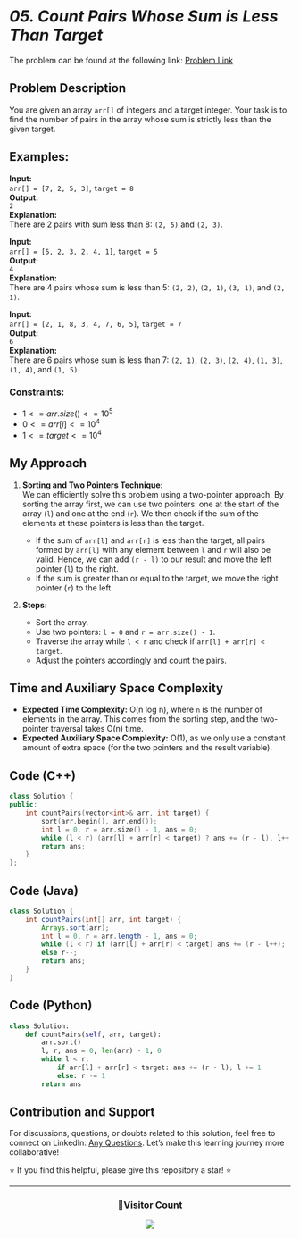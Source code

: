 # _05. Count Pairs Whose Sum is Less Than Target_

The problem can be found at the following link: [Problem Link](https://www.geeksforgeeks.org/problems/count-pairs-whose-sum-is-less-than-target/1)

## Problem Description

You are given an array `arr[]` of integers and a target integer. Your task is to find the number of pairs in the array whose sum is strictly less than the given target.

## Examples:

**Input:**  
`arr[] = [7, 2, 5, 3]`, `target = 8`  
**Output:**  
`2`  
**Explanation:**  
There are 2 pairs with sum less than 8: `(2, 5)` and `(2, 3)`.

**Input:**  
`arr[] = [5, 2, 3, 2, 4, 1]`, `target = 5`  
**Output:**  
`4`  
**Explanation:**  
There are 4 pairs whose sum is less than 5: `(2, 2)`, `(2, 1)`, `(3, 1)`, and `(2, 1)`.

**Input:**  
`arr[] = [2, 1, 8, 3, 4, 7, 6, 5]`, `target = 7`  
**Output:**  
`6`  
**Explanation:**  
There are 6 pairs whose sum is less than 7: `(2, 1)`, `(2, 3)`, `(2, 4)`, `(1, 3)`, `(1, 4)`, and `(1, 5)`.

### Constraints:

- $`1 <= arr.size() <= 10^5`$
- $`0 <= arr[i] <= 10^4`$
- $`1 <= target <= 10^4`$

## My Approach

1. **Sorting and Two Pointers Technique**:  
   We can efficiently solve this problem using a two-pointer approach. By sorting the array first, we can use two pointers: one at the start of the array (`l`) and one at the end (`r`). We then check if the sum of the elements at these pointers is less than the target.

   - If the sum of `arr[l]` and `arr[r]` is less than the target, all pairs formed by `arr[l]` with any element between `l` and `r` will also be valid. Hence, we can add `(r - l)` to our result and move the left pointer (`l`) to the right.
   - If the sum is greater than or equal to the target, we move the right pointer (`r`) to the left.

2. **Steps:**
   - Sort the array.
   - Use two pointers: `l = 0` and `r = arr.size() - 1`.
   - Traverse the array while `l < r` and check if `arr[l] + arr[r] < target`.
   - Adjust the pointers accordingly and count the pairs.

## Time and Auxiliary Space Complexity

- **Expected Time Complexity:** O(n log n), where `n` is the number of elements in the array. This comes from the sorting step, and the two-pointer traversal takes O(n) time.
- **Expected Auxiliary Space Complexity:** O(1), as we only use a constant amount of extra space (for the two pointers and the result variable).

## Code (C++)

```cpp
class Solution {
public:
    int countPairs(vector<int>& arr, int target) {
        sort(arr.begin(), arr.end());
        int l = 0, r = arr.size() - 1, ans = 0;
        while (l < r) (arr[l] + arr[r] < target) ? ans += (r - l), l++ : r--;
        return ans;
    }
};
```

## Code (Java)

```java
class Solution {
    int countPairs(int[] arr, int target) {
        Arrays.sort(arr);
        int l = 0, r = arr.length - 1, ans = 0;
        while (l < r) if (arr[l] + arr[r] < target) ans += (r - l++);
        else r--;
        return ans;
    }
}
```

## Code (Python)

```python
class Solution:
    def countPairs(self, arr, target):
        arr.sort()
        l, r, ans = 0, len(arr) - 1, 0
        while l < r:
            if arr[l] + arr[r] < target: ans += (r - l); l += 1
            else: r -= 1
        return ans
```

## Contribution and Support

For discussions, questions, or doubts related to this solution, feel free to connect on LinkedIn: [Any Questions](https://www.linkedin.com/in/patel-hetkumar-sandipbhai-8b110525a/). Let’s make this learning journey more collaborative!

⭐ If you find this helpful, please give this repository a star! ⭐

---

<div align="center">
  <h3><b>📍Visitor Count</b></h3>
</div>

<p align="center">
  <img src="https://visitor-badge.laobi.icu/badge?page_id=Hunterdii.GeeksforGeeks-POTD" />
</p>
